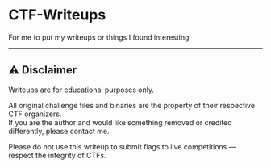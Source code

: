 # CTF-Writeups
For me to put my writeups or things I found interesting

---

## ⚠ Disclaimer

 Writeups are for educational purposes only.

All original challenge files and binaries are the property of their respective CTF organizers.  
If you are the author and would like something removed or credited differently, please contact me.

Please do not use this writeup to submit flags to live competitions — respect the integrity of CTFs.
